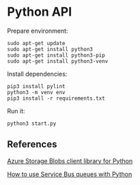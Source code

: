 # Python API

Prepare environment:

```
sudo apt-get update
sudo apt-get install python3
sudo apt-get install python3-pip
sudo apt-get install python3-venv
```

Install dependencies:

```
pip3 install pylint
python3 -m venv env
pip3 install -r requirements.txt
```

Run it:

```
python3 start.py
```

## References

[Azure Storage Blobs client library for Python](https://github.com/Azure/azure-sdk-for-python/tree/master/sdk/storage/azure-storage-blob)

[How to use Service Bus queues with Python](https://docs.microsoft.com/en-us/azure/service-bus-messaging/service-bus-python-how-to-use-queues)